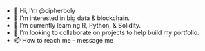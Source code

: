 - 👋 Hi, I’m @cipherboly
- 👀 I’m interested in big data & blockchain.
- 🌱 I’m currently learning R, Python, & Solidity.
- 💞️ I’m looking to collaborate on projects to help build my portfolio.
- 📫 How to reach me - message me

